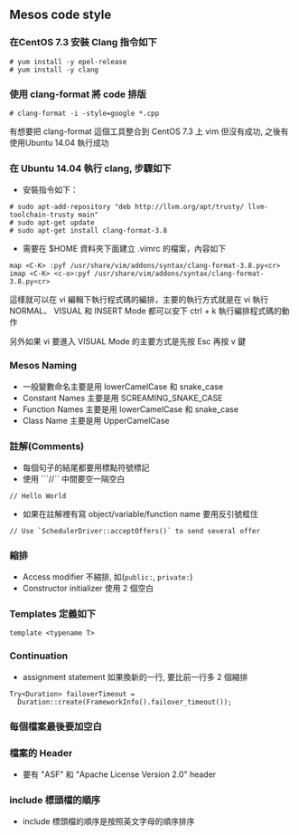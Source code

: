 ## Mesos code style

### 在CentOS 7.3 安裝 Clang 指令如下
```
# yum install -y epel-release
# yum install -y clang
```

### 使用 clang-format 將 code 排版
```
# clang-format -i -style=google *.cpp
```

有想要把 clang-format 這個工具整合到 CentOS 7.3 上 vim 但沒有成功, 之後有使用Ubuntu 14.04 執行成功


### 在 Ubuntu 14.04 執行 clang, 步驟如下

* 安裝指令如下：
```
# sudo apt-add-repository "deb http://llvm.org/apt/trusty/ llvm-toolchain-trusty main"
# sudo apt-get update
# sudo apt-get install clang-format-3.8
```

* 需要在 $HOME 資料夾下面建立 .vimrc 的檔案，內容如下
```
map <C-K> :pyf /usr/share/vim/addons/syntax/clang-format-3.8.py<cr>
imap <C-K> <c-o>:pyf /usr/share/vim/addons/syntax/clang-format-3.8.py<cr>
```
這樣就可以在 vi 編輯下執行程式碼的編排，主要的執行方式就是在 vi 執行 NORMAL、 VISUAL 和 INSERT Mode 都可以安下 ctrl + k 執行編排程式碼的動作

另外如果 vi 要進入 VISUAL Mode 的主要方式是先按 Esc 再按 v 鍵


### Mesos Naming
* 一般變數命名主要是用 lowerCamelCase 和 snake_case
* Constant Names 主要是用 SCREAMING_SNAKE_CASE
* Function Names 主要是用 lowerCamelCase 和 snake_case
* Class Name 主要是用 UpperCamelCase

### 註解(Comments)
* 每個句子的結尾都要用標點符號標記
* 使用 ```//`` 中間要空一隔空白
```
// Hello World
```
* 如果在註解裡有寫 object/variable/function name 要用反引號框住
```
// Use `SchedulerDriver::acceptOffers()` to send several offer
```

### 縮排
* Access modifier 不縮排, 如(```public:```, ```private:```)
* Constructor initializer 使用 2 個空白

### Templates 定義如下
```
template <typename T>
```

### Continuation
* assignment statement 如果換新的一行, 要比前一行多 2 個縮排
```
Try<Duration> failoverTimeout =
  Duration::create(FrameworkInfo().failover_timeout());
```

### 每個檔案最後要加空白

### 檔案的 Header
* 要有 "ASF" 和 "Apache License Version 2.0" header

### include 標頭檔的順序
* include 標頭檔的順序是按照英文字母的順序排序